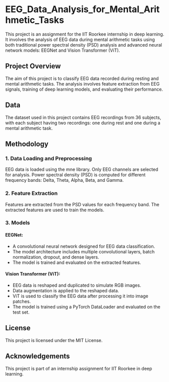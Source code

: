# EEG_Data_Analysis_for_Mental_Arithmetic_Tasks
This project is an assignment for the IIT Roorkee internship in deep learning. It involves the analysis of EEG data during mental arithmetic tasks using both traditional power spectral density (PSD) analysis and advanced neural network models: EEGNet and Vision Transformer (ViT).

## Project Overview
The aim of this project is to classify EEG data recorded during resting and mental arithmetic tasks. The analysis involves feature extraction from EEG signals, training of deep learning models, and evaluating their performance.

## Data
The dataset used in this project contains EEG recordings from 36 subjects, with each subject having two recordings: one during rest and one during a mental arithmetic task.

## Methodology
### 1. Data Loading and Preprocessing
EEG data is loaded using the mne library.
Only EEG channels are selected for analysis.
Power spectral density (PSD) is computed for different frequency bands: Delta, Theta, Alpha, Beta, and Gamma.
### 2. Feature Extraction
Features are extracted from the PSD values for each frequency band.
The extracted features are used to train the models.
### 3. Models
#### EEGNet:
- A convolutional neural network designed for EEG data classification.
- The model architecture includes multiple convolutional layers, batch normalization, dropout, and dense layers.
- The model is trained and evaluated on the extracted features.
#### Vision Transformer (ViT):
- EEG data is reshaped and duplicated to simulate RGB images.
- Data augmentation is applied to the reshaped data.
- ViT is used to classify the EEG data after processing it into image patches.
- The model is trained using a PyTorch DataLoader and evaluated on the test set.

## License
This project is licensed under the MIT License.

## Acknowledgements
This project is part of an internship assignment for IIT Roorkee in deep learning.
